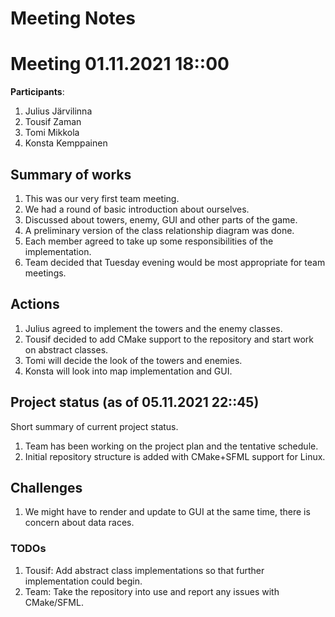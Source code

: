 # Meeting Notes
# Meeting 01.11.2021 18::00

**Participants**: 
1. Julius Järvilinna
2. Tousif Zaman
3. Tomi Mikkola
4. Konsta Kemppainen

## Summary of works
1. This was our very first team meeting.
2. We had a round of basic introduction about ourselves.
3. Discussed about towers, enemy, GUI and other parts of the game.
4. A preliminary version of the class relationship diagram was done.
5. Each member agreed to take up some responsibilities of the implementation.
6. Team decided that Tuesday evening would be most appropriate for team meetings.

## Actions
1. Julius agreed to implement the towers and the enemy classes.
2. Tousif decided to add CMake support to the repository and start work on abstract classes.
3. Tomi will decide the look of the towers and enemies.
4. Konsta will look into map implementation and GUI.

## Project status (as of 05.11.2021 22::45)
Short summary of current project status. 
1. Team has been working on the project plan and the tentative schedule.
2. Initial repository structure is added with CMake+SFML support for Linux.

## Challenges
1. We might have to render and update to GUI at the same time, there is concern about data races.

### TODOs
1. Tousif: Add abstract class implementations so that further implementation could begin.
2. Team: Take the repository into use and report any issues with CMake/SFML.
